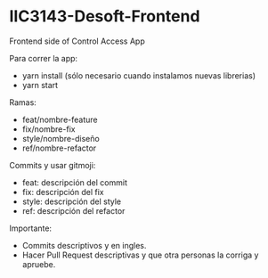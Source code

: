 # IIC3143-Desoft-Frontend

Frontend side of Control Access App

Para correr la app:

- yarn install (sólo necesario cuando instalamos nuevas librerias)
- yarn start

Ramas:

- feat/nombre-feature
- fix/nombre-fix
- style/nombre-diseño
- ref/nombre-refactor

Commits y usar gitmoji:

- feat: descripción del commit
- fix: descripción del fix
- style: descripción del style
- ref: descripción del refactor

Importante:

- Commits descriptivos y en ingles.
- Hacer Pull Request descriptivas y que otra personas la corriga y apruebe.
